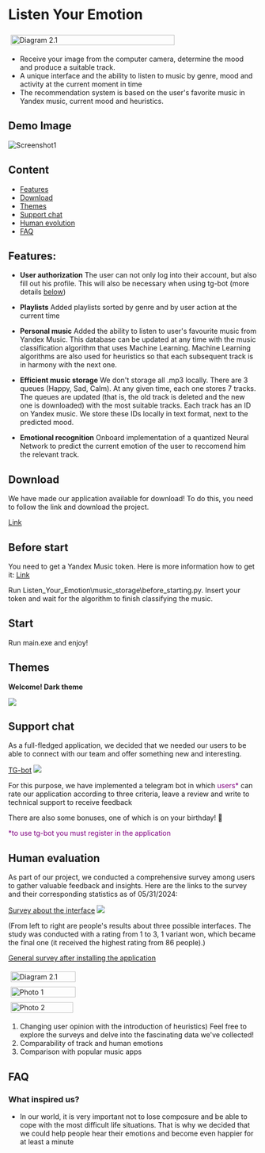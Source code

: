 # Listen Your Emotion

<div style="display: flex; flex-wrap: wrap;">
    <img src="https://github.com/AKBAPEL/hse_project_ml/blob/main/Listen_Your_Emotion/resources/image_files/LYEE.jpg" alt="Diagram 2.1" style="width: 81%; margin: 5px;">
</div>

- Receive your image from the computer camera, determine the mood and produce a suitable track.
- A unique interface and the ability to listen to music by genre, mood and activity at the current moment in time
- The recommendation system is based on the user's favorite music in Yandex music, current mood and heuristics.

## Demo Image

![Screenshot1](https://github.com/AKBAPEL/hse_project_ml/blob/main/Listen_Your_Emotion/resources/image_files/for_read.jpg) 

## Content

- [Features](#features)
- [Download](#download)
- [Themes](#themes)
- [Support chat](#Support-chat)
- [Human evolution](#Human-evoluation)
- [FAQ](#faq)

## Features:

- **User authorization** 
The user can not only log into their account, but also fill out his profile. 
This will also be necessary when using tg-bot (more details [below](#Support-chat))

- **Playlists** Added playlists sorted by genre and by user action at the current time

- **Personal music** Added the ability to listen to user's favourite music from Yandex Music. This database can be updated at any time with the music classification algorithm that uses Machine Learning. Machine Learning algorithms are also used for heuristics so that each subsequent track is in harmony with the next one.

- **Efficient music storage** We don't storage all .mp3 locally. There are 3 queues (Happy, Sad, Calm). At any given time, each one stores 7 tracks. The queues are updated (that is, the old track is deleted and the new one is downloaded) with the most suitable tracks. Each track has an ID on Yandex music. We store these IDs locally in text format, next to the predicted mood.

- **Emotional recognition** Onboard implementation of a quantized Neural Network to predict the current emotion of the user to reccomend him the relevant track. 

## Download

We have made our application available for download!
To do this, you need to follow the link and download the project.

[Link](https://drive.google.com/file/d/1PwEhHlbpH2-E3iqb75g9oV1D1xsFXYyT/view?usp=drive_link)

## Before start

You need to get a Yandex Music token. Here is more information how to get it: [Link](https://yandex-music.readthedocs.io/en/main/token.html#)

Run Listen_Your_Emotion\music_storage\before_starting.py. Insert your token and wait for the algorithm to finish classifying the music.

## Start

Run main.exe and enjoy!

## Themes

**Welcome! Dark theme**

![](https://github.com/AKBAPEL/hse_project_ml/blob/main/Listen_Your_Emotion/resources/image_files/for_read_dark.jpg) 

## Support chat

As a full-fledged application, we decided that we needed our users to be able to connect with our team and offer something new and interesting.

[TG-bot](https://t.me/LyeLyesupportBot)
![](https://github.com/AKBAPEL/hse_project_ml/blob/main/Listen_Your_Emotion/resources/image_files/tg_bot.jpg) 

For this purpose, we have implemented a telegram bot in which <span style="color:purple">users*</span> can rate our application according to three criteria, leave a review and write to technical support to receive feedback

There are also some bonuses, one of which is on your birthday! 🎂

<span style="color:purple">*to use tg-bot you must register in the application</span>


## Human evaluation

As part of our project, we conducted a comprehensive survey among users to gather valuable feedback and insights. Here are the links to the survey and their corresponding statistics as of 05/31/2024:

[Survey about the interface](https://forms.gle/Jn33xH1AZ8u8M5bU7)
![](https://github.com/AKBAPEL/hse_project_ml/blob/main/Listen_Your_Emotion/resources/image_files/maindiag1.jpg?raw=true)

(From left to right are people's results about three possible interfaces. The study was conducted with a rating from 1 to 3, 1 variant won, which became the final one (it received the highest rating from 86 people).)

[General survey after installing the application](https://forms.gle/Z7M8XFjqk3ALbRS76)

<div style="display: flex; flex-wrap: wrap;">
    <img src="https://github.com/AKBAPEL/hse_project_ml/blob/main/Listen_Your_Emotion/resources/image_files/diagram2.1.jpg" alt="Diagram 2.1" style="width: 51%; margin: 5px;">
    <img src="https://github.com/AKBAPEL/hse_project_ml/blob/main/Listen_Your_Emotion/resources/image_files/giagram2.2.jpg" alt="Photo 1" style="width: 51%; margin: 5px;">
    <img src="https://github.com/AKBAPEL/hse_project_ml/blob/main/Listen_Your_Emotion/resources/image_files/diagram2.3.jpg" alt="Photo 2" style="width: 50%; margin: 5px;">
</div>

1. Changing user opinion with the introduction of heuristics)
Feel free to explore the surveys and delve into the fascinating data we've collected!
2. Comparability of track and human emotions
3. Сomparison with popular music apps


## FAQ

### What inspired us?

- In our world, it is very important not to lose composure and be able to cope with the most difficult life situations. That is why we decided that we could help people hear their emotions and become even happier for at least a minute
